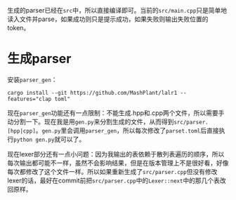 生成的parser已经在`src`中，所以直接编译即可。当前的`src/main.cpp`只是简单地读入文件并parse，如果成功则只是提示成功，如果失败则输出失败位置的token。

# 生成parser

安装`parser_gen`：

```
cargo install --git https://github.com/MashPlant/lalr1 --features="clap toml"
```

现在`parser_gen`功能还有一点限制：不能生成.hpp和.cpp两个文件，所以需要手动分割一下。现在我是用`gen.py`来分割生成的文件，从而得到`src/parser.[hpp|cpp]`。`gen.py`里会调用`parser_gen`，所以每次修改了`parset.toml`后直接执行`python gen.py`就可以了。

现在lexer部分还有一点小问题：因为我输出的表依赖于散列表遍历的顺序，所以每次输出都可能不一样，虽然不会影响结果，但是在版本管理上不是很好看，好像每次都修改了这个文件一样。所以如果重新生成了`src/parser.cpp`但没有修改lexer的话，最好在commit前把`src/parser.cpp`中的`Lexer::next`中的那几个表改回原样。
